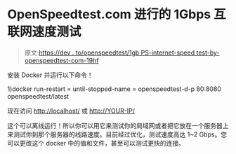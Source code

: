 # OpenSpeedtest.com 进行的 1Gbps 互联网速度测试

> 原文:[https://dev . to/openspeedtest/1gb PS-internet-speed test-by-openspeedtest-com-19hf](https://dev.to/openspeedtest/1gbps-internet-speedtest-by-openspeedtest-com-19hf)

安装 Docker 并运行以下命令！

1)docker run-restart = until-stopped-name = openspeedtest-d-p 80:8080 openspeedtest/latest

现在访问 [http://localhost/](http://localhost/) 或 [http://YOUR-IP/](http://YOUR-IP/)

这个可以离线运行！所以你可以用它来测试你的局域网或者把它放在一个服务器上来测试你到那个服务器的线路速度。目前经过优化，测试速度高达 1~2 Gbps。您可以更改这个 docker 中的值和文件，甚至可以测试更快的连接。